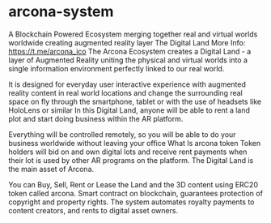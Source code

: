 # arcona-system
A Blockchain Powered Ecosystem merging together real and virtual worlds worldwide creating augmented reality layer The Digital Land More Info: https://t.me/arcona_ico The Arcona Ecosystem creates a Digital Land - a layer of Augmented Reality uniting the physical and virtual worlds into a single information environment perfectly linked to our real world. 

It is designed for everyday user interactive experience with augmented reality content in real world locations and change the surrounding real space on fly through the smartphone, tablet or with the use of headsets like HoloLens or similar In this Digital Land, anyone will be able to rent a land plot and start doing business within the AR platform. 

Everything will be controlled remotely, so you will be able to do your business worldwide without leaving your office What Is arcona token Token holders will bid on and own digital lots and receive rent payments when their lot is used by other AR programs on the platform. The Digital Land is the main asset of Arcona. 

You can Buy, Sell, Rent or Lease the Land and the 3D content using ERC20 token called arcona. Smart contract on blockсhain, guarantees protection of copyright and property rights. The system automates royalty payments to content creators, and rents to digital asset owners.

